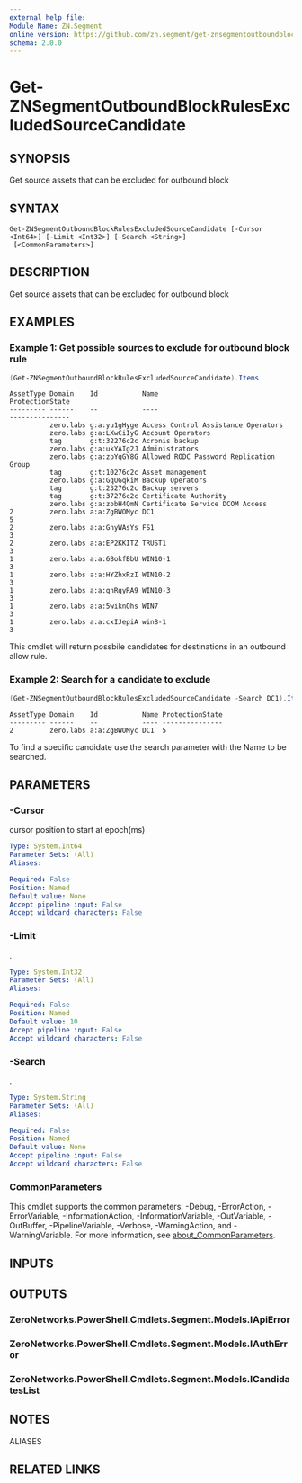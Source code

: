 ```yaml
---
external help file:
Module Name: ZN.Segment
online version: https://github.com/zn.segment/get-znsegmentoutboundblockrulesexcludedsourcecandidate
schema: 2.0.0
---
```


# Get-ZNSegmentOutboundBlockRulesExcludedSourceCandidate

## SYNOPSIS
Get source assets that can be excluded for outbound block

## SYNTAX

```
Get-ZNSegmentOutboundBlockRulesExcludedSourceCandidate [-Cursor <Int64>] [-Limit <Int32>] [-Search <String>]
 [<CommonParameters>]
```

## DESCRIPTION
Get source assets that can be excluded for outbound block

## EXAMPLES

### Example 1: Get possible sources to exclude for outbound block rule
```powershell
(Get-ZNSegmentOutboundBlockRulesExcludedSourceCandidate).Items
```

```output
AssetType Domain    Id           Name                                    ProtectionState
--------- ------    --           ----                                    ---------------
          zero.labs g:a:yu1gHyge Access Control Assistance Operators     
          zero.labs g:a:LXwCiIyG Account Operators                       
          tag       g:t:32276c2c Acronis backup                          
          zero.labs g:a:ukYAIg2J Administrators                          
          zero.labs g:a:zpYqGY8G Allowed RODC Password Replication Group 
          tag       g:t:10276c2c Asset management                        
          zero.labs g:a:GqUGqkiM Backup Operators                        
          tag       g:t:23276c2c Backup servers                          
          tag       g:t:37276c2c Certificate Authority                   
          zero.labs g:a:zobH4QmN Certificate Service DCOM Access         
2         zero.labs a:a:ZgBWOMyc DC1                                     5
2         zero.labs a:a:GnyWAsYs FS1                                     3
2         zero.labs a:a:EP2KKITZ TRUST1                                  3
1         zero.labs a:a:6BokfBbU WIN10-1                                 3
1         zero.labs a:a:HYZhxRzI WIN10-2                                 3
1         zero.labs a:a:qnRgyRA9 WIN10-3                                 3
1         zero.labs a:a:5wiknOhs WIN7                                    3
1         zero.labs a:a:cxIJepiA win8-1                                  3
```

This cmdlet will return possbile candidates for destinations in an outbound allow rule.

### Example 2: Search for a candidate to exclude
```powershell
(Get-ZNSegmentOutboundBlockRulesExcludedSourceCandidate -Search DC1).Items
```

```output
AssetType Domain    Id           Name ProtectionState
--------- ------    --           ---- ---------------
2         zero.labs a:a:ZgBWOMyc DC1  5
```

To find a specific candidate use the search parameter with the Name to be searched.

## PARAMETERS

### -Cursor
cursor position to start at epoch(ms)

```yaml
Type: System.Int64
Parameter Sets: (All)
Aliases:

Required: False
Position: Named
Default value: None
Accept pipeline input: False
Accept wildcard characters: False
```

### -Limit
.

```yaml
Type: System.Int32
Parameter Sets: (All)
Aliases:

Required: False
Position: Named
Default value: 10
Accept pipeline input: False
Accept wildcard characters: False
```

### -Search
.

```yaml
Type: System.String
Parameter Sets: (All)
Aliases:

Required: False
Position: Named
Default value: None
Accept pipeline input: False
Accept wildcard characters: False
```

### CommonParameters
This cmdlet supports the common parameters: -Debug, -ErrorAction, -ErrorVariable, -InformationAction, -InformationVariable, -OutVariable, -OutBuffer, -PipelineVariable, -Verbose, -WarningAction, and -WarningVariable. For more information, see [about_CommonParameters](http://go.microsoft.com/fwlink/?LinkID=113216).

## INPUTS

## OUTPUTS

### ZeroNetworks.PowerShell.Cmdlets.Segment.Models.IApiError

### ZeroNetworks.PowerShell.Cmdlets.Segment.Models.IAuthError

### ZeroNetworks.PowerShell.Cmdlets.Segment.Models.ICandidatesList

## NOTES

ALIASES

## RELATED LINKS

